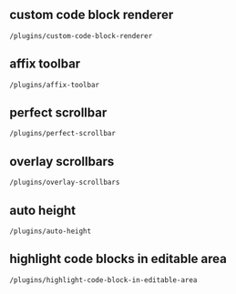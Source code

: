 ## custom code block renderer

```demo
/plugins/custom-code-block-renderer
```

## affix toolbar

```demo
/plugins/affix-toolbar
```

## perfect scrollbar

```demo
/plugins/perfect-scrollbar
```

## overlay scrollbars

```demo
/plugins/overlay-scrollbars
```

## auto height

```demo
/plugins/auto-height
```
## highlight code blocks in editable area

```demo
/plugins/highlight-code-block-in-editable-area
```